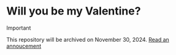 # Will you be my Valentine?

> [!IMPORTANT]
> This repository will be archived on November 30, 2024. [Read an annoucement](https://github.com/Hutotpn/will-u-be-my-valentine/discussions/9)<!--After that, it will migrate to [@Hutotpn/holidays-projects](https://github.com/Hutotpn/holidays-projects).-->
